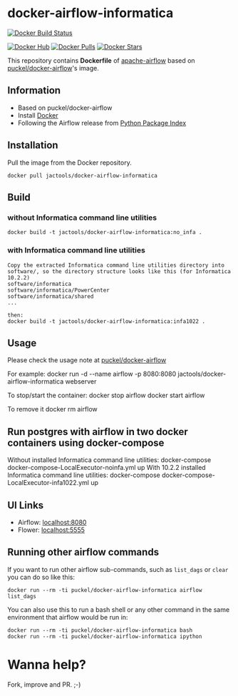 # docker-airflow-informatica
[![Docker Build Status](https://img.shields.io/docker/cloud/build/jactools/docker-airflow-informatica.svg)]()

[![Docker Hub](https://img.shields.io/badge/docker-ready-blue.svg)](https://hub.docker.com/r/jactools/docker-airflow-informatica/)
[![Docker Pulls](https://img.shields.io/docker/pulls/jactools/docker-airflow-informatica.svg)]()
[![Docker Stars](https://img.shields.io/docker/stars/jactools/docker-airflow-informatica.svg)]()

This repository contains **Dockerfile** of [apache-airflow](https://github.com/apache/incubator-airflow) based on [puckel/docker-airflow](https://hub.docker.com/r/puckel/docker-airflow)'s image.

## Information

* Based on puckel/docker-airflow 
* Install [Docker](https://www.docker.com/)
* Following the Airflow release from [Python Package Index](https://pypi.python.org/pypi/apache-airflow)

## Installation

Pull the image from the Docker repository.

    docker pull jactools/docker-airflow-informatica

## Build
### without Informatica command line utilities

    docker build -t jactools/docker-airflow-informatica:no_infa .
    
### with Informatica command line utilities
    Copy the extracted Informatica command line utilities directory into software/, so the directory structure looks like this (for Informatica 10.2.2)
    software/informatica
    software/informatica/PowerCenter
    software/informatica/shared
    ...
    
    then:
    docker build -t jactools/docker-airflow-informatica:infa1022 .
    
## Usage

Please check the usage note at [puckel/docker-airflow](https://github.com/puckel/docker-airflow)

For example:
    docker run -d --name airflow -p 8080:8080 jactools/docker-airflow-informatica webserver

To stop/start the container:
    docker stop airflow
    docker start airflow

To remove it
    docker rm airflow

## Run postgres with airflow in two docker containers using docker-compose 
Without installed Informatica command line utilities:
    docker-compose docker-compose-LocalExecutor-noinfa.yml up
With 10.2.2 installed Informatica command line utilities:
    docker-compose docker-compose-LocalExecutor-infa1022.yml up

## UI Links

- Airflow: [localhost:8080](http://localhost:8080/)
- Flower: [localhost:5555](http://localhost:5555/)


## Running other airflow commands

If you want to run other airflow sub-commands, such as `list_dags` or `clear` you can do so like this:

    docker run --rm -ti puckel/docker-airflow-informatica airflow list_dags

You can also use this to run a bash shell or any other command in the same environment that airflow would be run in:

    docker run --rm -ti puckel/docker-airflow-informatica bash
    docker run --rm -ti puckel/docker-airflow-informatica ipython

# Wanna help?

Fork, improve and PR. ;-)

